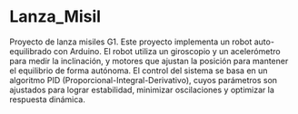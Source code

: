 # Lanza_Misil
Proyecto de lanza misiles G1. Este proyecto implementa un robot auto-equilibrado con Arduino.
El robot utiliza un giroscopio y un acelerómetro para medir la inclinación, y motores que ajustan la posición para mantener el equilibrio de forma autónoma. 
El control del sistema se basa en un algoritmo PID (Proporcional-Integral-Derivativo), cuyos parámetros son ajustados para lograr estabilidad, minimizar oscilaciones y optimizar la respuesta dinámica. 
